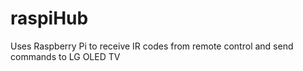 # raspiHub
Uses Raspberry Pi to receive IR codes from remote control and send commands to LG OLED TV
